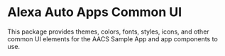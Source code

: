 # Alexa Auto Apps Common UI

This package provides themes, colors, fonts, styles, icons, and other common UI elements for the AACS Sample App and app components to use.
